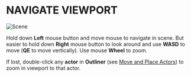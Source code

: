 # NAVIGATE VIEWPORT

![Scene](/assets/UnrealEditor/UnrealEditor-Scene.png)

Hold down **Left** mouse button and move mouse to navigate in scene. But easier to hold down **Right** mouse button to look around and use **WASD** to move (**QE** to move vertically). Use mouse **Wheel** to zoom.

If lost, double-click any **actor** in **Outliner** (see [Move and Place Actors](./2_move_and_place_actors.md)) to zoom in viewport to that actor.
